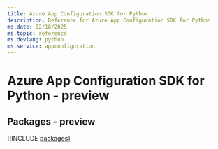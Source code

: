 ```yaml
---
title: Azure App Configuration SDK for Python
description: Reference for Azure App Configuration SDK for Python
ms.date: 02/18/2025
ms.topic: reference
ms.devlang: python
ms.service: appconfiguration
---
```

# Azure App Configuration SDK for Python - preview
## Packages - preview
[!INCLUDE [packages](app-configuration-index.md)]
